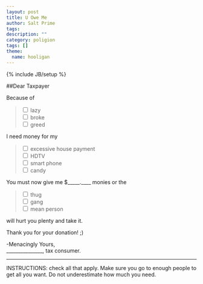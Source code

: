 ```yaml
---
layout: post
title: U Owe Me
author: Salt Prime
tags:
description: ""
category: poligion
tags: []
theme:
  name: hooligan
---
```

{% include JB/setup %}


##Dear Taxpayer

Because of

>  <input type="checkbox"> lazy  <br>
>  <input type="checkbox"> broke <br>
>  <input type="checkbox"> greed <br>

I need money for my

>  <input type="checkbox"> excessive house payment <br>
>  <input type="checkbox"> HDTV <br>
>  <input type="checkbox"> smart phone <br>
>  <input type="checkbox"> candy <br>

You must now give me $\_\_\_\_\_\.\_\_\_\_ monies or the

>  <input type="checkbox"> thug <br>
>  <input type="checkbox"> gang <br>
>  <input type="checkbox"> mean person <br>

will hurt you plenty and take it.

Thank you for your donation!  ;)

-Menacingly Yours,<br>
\_\_\_\_\_\_\_\_\_\_\_\_\_\_\_, tax consumer.

***
INSTRUCTIONS: check all that apply.  Make sure you go to enough people
to get all you want.  Do not underestimate how much you need.

